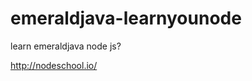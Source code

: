 emeraldjava-learnyounode
========================

learn emeraldjava node js?

http://nodeschool.io/


